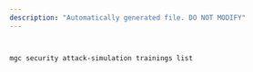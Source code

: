 ```yaml
---
description: "Automatically generated file. DO NOT MODIFY"
---
```


```bash


mgc security attack-simulation trainings list

```